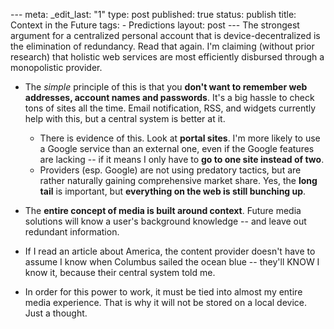 --- meta: _edit_last: "1" type: post published: true status: publish title: Context in the Future tags: - Predictions layout: post --- The strongest argument for a centralized personal account that is device-decentralized is the elimination of redundancy. Read that again. I'm claiming (without prior research) that holistic web services are most efficiently disbursed through a monopolistic provider. 

  * The _simple_ principle of this is that you **don't want to remember web addresses, account names and passwords**. It's a big hassle to check tons of sites all the time. Email notification, RSS, and widgets currently help with this, but a central system is better at it. 
    * There is evidence of this. Look at **portal sites**. I'm more likely to use a Google service than an external one, even if the Google features are lacking -- if it means I only have to **go to one site instead of two**.
    * Providers (esp. Google) are not using predatory tactics, but are rather naturally gaining comprehensive market share. Yes, the **long tail** is important, but **everything on the web is still bunching up**.
  * The **entire concept of media is built around context**.
Future media solutions will know a user's background knowledge -- and leave
out redundant information.

  * If I read an article about America, the content provider doesn't have to assume I know when Columbus sailed the ocean blue -- they'll KNOW I know it, because their central system told me.
  * In order for this power to work, it must be tied into almost my entire media experience. That is why it will not be stored on a local device.
Just a thought.

